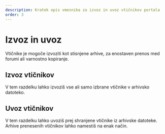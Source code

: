 ```yaml
---
description: Kratek opis vmesnika za izvoz in uvoz vtičnikov portala
order: 3
---
```


# Izvoz in uvoz

Vtičnike je mogoče izvoziti kot stisnjene arhive, za enostaven prenos med forumi ali varnostno kopiranje.

## Izvoz vtičnikov

V tem razdelku lahko izvoziš vse ali samo izbrane vtičnike v arhivsko datoteko.

## Uvoz vtičnikov

V tem razdelku lahko uvoziš prej shranjene vtičnike iz arhivske datoteke. Arhive prenesenih vtičnikov lahko namestiš na enak način.
